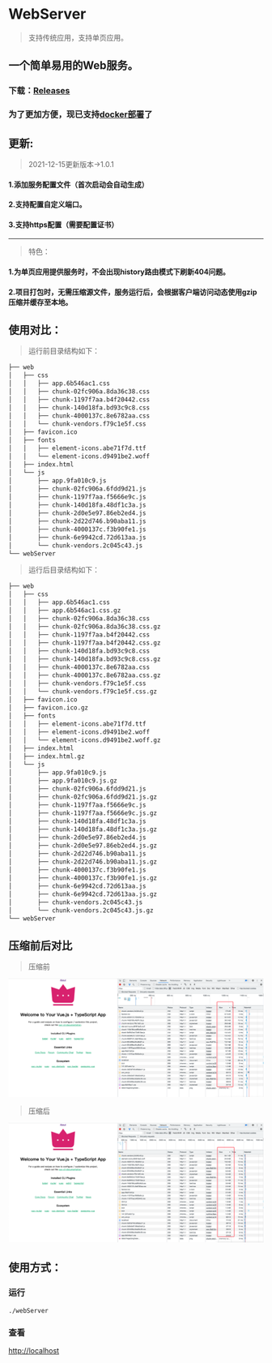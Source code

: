 # WebServer

> 支持传统应用，支持单页应用。

## 一个简单易用的Web服务。

### 下载：[Releases](https://github.com/zhangzhichaolove/WebServer/releases)

### 为了更加方便，现已支持[docker部署](./docker.md)了

## 更新:

> 2021-12-15更新版本->1.0.1
#### 1.添加服务配置文件（首次启动会自动生成）
#### 2.支持配置自定义端口。
#### 3.支持https配置（需要配置证书）

---

> 特色：

#### 1.为单页应用提供服务时，不会出现history路由模式下刷新404问题。
#### 2.项目打包时，无需压缩源文件，服务运行后，会根据客户端访问动态使用gzip压缩并缓存至本地。

## 使用对比：

> 运行前目录结构如下：

```
├── web
│   ├── css
│   │   ├── app.6b546ac1.css
│   │   ├── chunk-02fc906a.8da36c38.css
│   │   ├── chunk-1197f7aa.b4f20442.css
│   │   ├── chunk-140d18fa.bd93c9c8.css
│   │   ├── chunk-4000137c.8e6782aa.css
│   │   └── chunk-vendors.f79c1e5f.css
│   ├── favicon.ico
│   ├── fonts
│   │   ├── element-icons.abe71f7d.ttf
│   │   └── element-icons.d9491be2.woff
│   ├── index.html
│   └── js
│       ├── app.9fa010c9.js
│       ├── chunk-02fc906a.6fdd9d21.js
│       ├── chunk-1197f7aa.f5666e9c.js
│       ├── chunk-140d18fa.48df1c3a.js
│       ├── chunk-2d0e5e97.86eb2ed4.js
│       ├── chunk-2d22d746.b90aba11.js
│       ├── chunk-4000137c.f3b90fe1.js
│       ├── chunk-6e9942cd.72d613aa.js
│       └── chunk-vendors.2c045c43.js
└── webServer

```

> 运行后目录结构如下：

```
├── web
│   ├── css
│   │   ├── app.6b546ac1.css
│   │   ├── app.6b546ac1.css.gz
│   │   ├── chunk-02fc906a.8da36c38.css
│   │   ├── chunk-02fc906a.8da36c38.css.gz
│   │   ├── chunk-1197f7aa.b4f20442.css
│   │   ├── chunk-1197f7aa.b4f20442.css.gz
│   │   ├── chunk-140d18fa.bd93c9c8.css
│   │   ├── chunk-140d18fa.bd93c9c8.css.gz
│   │   ├── chunk-4000137c.8e6782aa.css
│   │   ├── chunk-4000137c.8e6782aa.css.gz
│   │   ├── chunk-vendors.f79c1e5f.css
│   │   └── chunk-vendors.f79c1e5f.css.gz
│   ├── favicon.ico
│   ├── favicon.ico.gz
│   ├── fonts
│   │   ├── element-icons.abe71f7d.ttf
│   │   ├── element-icons.d9491be2.woff
│   │   └── element-icons.d9491be2.woff.gz
│   ├── index.html
│   ├── index.html.gz
│   └── js
│       ├── app.9fa010c9.js
│       ├── app.9fa010c9.js.gz
│       ├── chunk-02fc906a.6fdd9d21.js
│       ├── chunk-02fc906a.6fdd9d21.js.gz
│       ├── chunk-1197f7aa.f5666e9c.js
│       ├── chunk-1197f7aa.f5666e9c.js.gz
│       ├── chunk-140d18fa.48df1c3a.js
│       ├── chunk-140d18fa.48df1c3a.js.gz
│       ├── chunk-2d0e5e97.86eb2ed4.js
│       ├── chunk-2d0e5e97.86eb2ed4.js.gz
│       ├── chunk-2d22d746.b90aba11.js
│       ├── chunk-2d22d746.b90aba11.js.gz
│       ├── chunk-4000137c.f3b90fe1.js
│       ├── chunk-4000137c.f3b90fe1.js.gz
│       ├── chunk-6e9942cd.72d613aa.js
│       ├── chunk-6e9942cd.72d613aa.js.gz
│       ├── chunk-vendors.2c045c43.js
│       └── chunk-vendors.2c045c43.js.gz
└── webServer

```

## 压缩前后对比

> 压缩前

![压缩前](./before.png)

> 压缩后

![压缩后](./after.png)

## 使用方式：

### 运行

```
./webServer
```

### 查看

[http://localhost](http://localhost)

